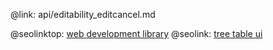 @link: api/editability_editcancel.md

@seolinktop: [web development library](https://webix.com)
@seolink: [tree table ui](https://webix.com/widget/treetable/)